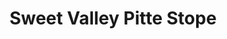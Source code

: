 ---
title: "Sweet Valley Pitte Stope"
url: /kelleys-island/sweet-valley-pitte-stope/
shop: convenience
---
